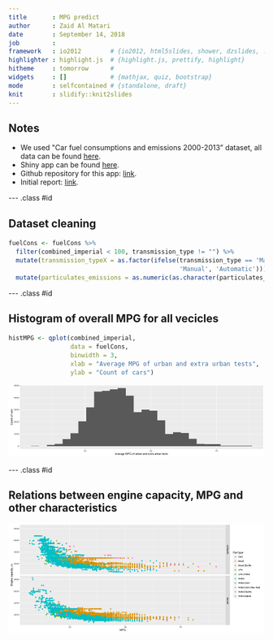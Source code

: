 ```yaml
---
title       : MPG predict
author      : Zaid Al Matari
date        : September 14, 2018
job         : 
framework   : io2012        # {io2012, html5slides, shower, dzslides, ...}
highlighter : highlight.js  # {highlight.js, prettify, highlight}
hitheme     : tomorrow      # 
widgets     : []            # {mathjax, quiz, bootstrap}
mode        : selfcontained # {standalone, draft}
knit        : slidify::knit2slides
---
```


## Notes
* We used "Car fuel consumptions and emissions 2000-2013” dataset, all data can be found [here](http://data.okfn.org/data/amercader/car-fuel-and-emissions).
* Shiny app can be found [here](https://zaid.shinyapps.io/temp/).
* Github repository for this app: [link](https://github.com/ZaidAl-Matari/ZaidAl-Matari).
* Initial report: [link](https://zaidal-matari.github.io/index.html).


--- .class #id 

## Dataset cleaning





```r
fuelCons <- fuelCons %>%
  filter(combined_imperial < 100, transmission_type != "") %>%
  mutate(transmission_typeX = as.factor(ifelse(transmission_type == 'Manual',
                                               'Manual', 'Automatic'))) %>%
  mutate(particulates_emissions = as.numeric(as.character(particulates_emissions)))
```

---  .class #id 

## Histogram of overall MPG for all vecicles

```r
histMPG <- qplot(combined_imperial,
                 data = fuelCons,
                 binwidth = 3,
                 xlab = "Average MPG of urban and extra urban tests",
                 ylab = "Count of cars")
```
![plot of chunk unnamed-chunk-5](assets/fig/unnamed-chunk-5-1.png)


---  .class #id 

## Relations between engine capacity, MPG and other characteristics
![plot of chunk unnamed-chunk-6](assets/fig/unnamed-chunk-6-1.png)
